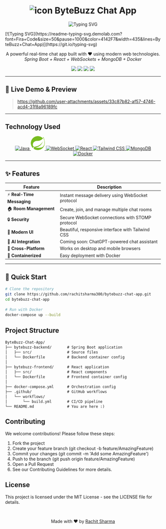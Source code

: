 <h1 align="center"> 
  <img src="https://img.icons8.com/fluency/96/chat-message.png" alt="icon" width="50"/> 
  ByteBuzz Chat App
</h1>
<p align="center">
  <img src="https://readme-typing-svg.demolab.com?font=Fira+Code&weight=600&pause=1000&center=true&width=650&color=00BFFF&lines=ByteBuzz+Chat+App" alt="Typing SVG" />
</p>
[![Typing SVG](https://readme-typing-svg.demolab.com?font=Fira+Code&size=50&pause=1000&color=4142F7&width=435&lines=ByteBuzz+Chat+App)](https://git.io/typing-svg)

<p align="center">
  A powerful real-time chat app built with ❤️ using modern web technologies.
  <br/>
  <i>Spring Boot + React + WebSockets + MongoDB + Docker</i>
</p>

<p align="center">
  <img src="https://img.shields.io/badge/Status-Active-brightgreen?style=for-the-badge" />
  <img src="https://img.shields.io/badge/Version-1.0.0-blueviolet?style=for-the-badge" />
  <img src="https://img.shields.io/github/license/rachitsharma300/bytebuzz-chat-app?style=for-the-badge" />
  <img src="https://img.shields.io/badge/PRs-Welcome-orange?style=for-the-badge" />
</p>

---

## 🎥 Live Demo & Preview
> https://github.com/user-attachments/assets/33c87b82-af57-4746-acd4-31f8a96189fc


---
## Technology Used
<p align="center">
<a href="https://www.java.com" target="_blank" rel="noreferrer">
  <img src="https://techstack-generator.vercel.app/java-icon.svg" alt="Java" width="65" height="65" title="Java"/>
</a>
  <a href="https://spring.io/projects/spring-boot" target="_blank" rel="noreferrer">
  <img src="https://raw.githubusercontent.com/devicons/devicon/master/icons/spring/spring-original.svg" alt="Spring Boot" width=45"0" height="45"/>
  </a>
  <a href="https://websockets.org/" target="_blank" rel="noreferrer">
  <img src="https://upload.wikimedia.org/wikipedia/commons/thumb/c/cd/WebSocket_colored_logo.svg/1024px-WebSocket_colored_logo.svg.png" alt="WebSocket" width="50" height="50" title="WebSocket"/>
</a>  
<a href="https://reactjs.org/" target="_blank" rel="noreferrer">
  <img src="https://techstack-generator.vercel.app/react-icon.svg" alt="React" width="60" height="60" title="React"/>
</a>
<a href="https://tailwindcss.com/" target="_blank" rel="noreferrer">
  <img src="https://cdn.jsdelivr.net/gh/devicons/devicon@latest/icons/tailwindcss/tailwindcss-original.svg" alt="Tailwind CSS" width="65" height="65" title="Tailwind CSS"/>
</a>
<a href="https://www.mongodb.com/" target="_blank" rel="noreferrer">
  <img src="https://cdn.iconscout.com/icon/free/png-512/free-mongodb-icon-download-in-svg-png-gif-file-formats--wordmark-programming-langugae-logo-freebies-pack-logos-icons-1175140.png?f=webp&w=512" alt="MongoDB" width="65" height="65" title="MongoDB"/>
</a>  
<a href="https://www.docker.com/" target="_blank" rel="noreferrer">
  <img src="https://techstack-generator.vercel.app/docker-icon.svg" alt="Docker" width="65" height="65" title="Docker"/>
</a>
</p>

---

## ✨ Features

<div align="center">

| Feature                    | Description                                       |
| -------------------------- | ------------------------------------------------- |
| ⚡ **Real-Time Messaging** | Instant message delivery using WebSocket protocol |
| 🏠 **Room Management**     | Create, join, and manage multiple chat rooms      |
| 🔒 **Security**            | Secure WebSocket connections with STOMP protocol  |
| 🎨 **Modern UI**           | Beautiful, responsive interface with Tailwind CSS |
| 🤖 **AI Integration**      | Coming soon: ChatGPT-powered chat assistant       |
| 📱 **Cross-Platform**      | Works on desktop and mobile browsers              |
| 🐳 **Containerized**       | Easy deployment with Docker                       |

</div>

---

## 🚀 Quick Start

```bash
# Clone the repository
git clone https://github.com/rachitsharma300/bytebuzz-chat-app.git
cd bytebuzz-chat-app

# Run with Docker
docker-compose up --build
```

## Project Structure

```
ByteBuzz-Chat-App/
├── bytebuzz-backend/       # Spring Boot application
│   ├── src/                # Source files
│   └── Dockerfile          # Backend container config
│
├── bytebuzz-frontend/      # React application
│   ├── src/                # React components
│   └── Dockerfile          # Frontend container config
│
├── docker-compose.yml      # Orchestration config
├── .github/                # GitHub workflows
│   └── workflows/
│       └── build.yml       # CI/CD pipeline
└── README.md               # You are here :)
```

## Contributing

We welcome contributions! Please follow these steps:

1. Fork the project
2. Create your feature branch (git checkout -b feature/AmazingFeature)
3. Commit your changes (git commit -m 'Add some AmazingFeature')
4. Push to the branch (git push origin feature/AmazingFeature)
5. Open a Pull Request
6. See our Contributing Guidelines for more details.

## License

This project is licensed under the MIT License - see the LICENSE file for details.

<br>

<p align="center"> Made with ❤️ by <a href="https://github.com/rachitsharma300">Rachit Sharma</a> </p>
